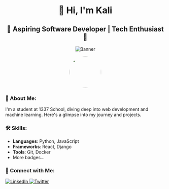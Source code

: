 
<h1 align="center">👋 Hi, I'm Kali</h1>
<h2 align="center">🚀 Aspiring Software Developer | Tech Enthusiast 🚀</h2>

<p align="center">
  <img src="your_banner_url" alt="Banner">
</p>

<p align="center">
  <img src="your_photo_url" width="100" height="100" style="border-radius: 50%;">
</p>

<h3>🌟 About Me:</h3>

I'm a student at 1337 School, diving deep into web development and machine learning. Here's a glimpse into my journey and projects.

<h3>🛠️ Skills:</h3>

- **Languages**: Python, JavaScript
- **Frameworks**: React, Django
- **Tools**: Git, Docker
- More badges...

<h3>🔗 Connect with Me:</h3>

<a href="https://www.linkedin.com/in/zakariae-elkalai-010793289/">
  <img alt="LinkedIn" src="https://img.shields.io/badge/LinkedIn-0077B5?style=for-the-badge&logo=linkedin&logoColor=white"/>
</a>
<a href="https://twitter.com/ElkalaiZakariae">
  <img alt="Twitter" src="https://img.shields.io/badge/Twitter-1DA1F2?style=for-the-badge&logo=twitter&logoColor=white"/>
</a>
<!--
<h3>📊 GitHub Stats:</h3>
<!--
![GitHub stats](https://github-readme-stats.vercel.app/api?username=kalli010&show_icons=true)
<!--
<h3>🌐 Repository Overviews:</h3>
<!--
- **[Project Name 1](https://github.com/kalli010/project-name-1)**: This repository contains a project about [brief description of Project 1]. It demonstrates skills in [technologies/languages used].
<!--
- **[Project Name 2](https://github.com/kalli010/project-name-2)**: Here, I've developed [brief description of Project 2], showcasing my abilities in [technologies/languages used].
<!--
- **[Project Name 3](https://github.com/kalli010/project-name-3)**: This project focuses on [brief description of Project 3], utilizing [technologies/languages used] to achieve [goal or result of the project].


<!--
<h3>📈 Activity Graph:</h3>

![GitHub Activity Graph](https://activity-graph.herokuapp.com/graph?username=kalli010)

<h3>✨ Contribution Highlights:</h3>

- [Issue or PR](#): Description of your significant contribution.
- Another highlight...

<h3>👀 Visitor Count:</h3>

![Visitor Count](https://visitor-badge.glitch.me/badge?page_id=kalli010.kalli010)

<h3>💬 Discussions and Feedback:</h3>

Feel free to leave comments or start a discussion on any of my repositories!

<h3>🔍 Code Snippets:</h3>

```python
# Sample Python Code
print("Hello, World!")
```

<h3>📚 Personalized Content:</h3>

Here's a bit more about my personal journey and interests outside coding.

<h3>🛠️ Interactive Tools:</h3>

- [Tool or Widget](#): Brief description or link to an interactive tool I've built.
- Add more...

<h3>📝 Latest Blog Posts:</h3>

- [Blog Post Title](#)
- Another post...

<p align="center">🌐 Visit my [GitHub Page](https://github.com/kalli010) for more!</p>

